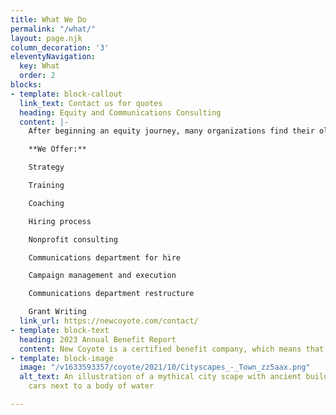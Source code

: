 ```yaml
---
title: What We Do
permalink: "/what/"
layout: page.njk
column_decoration: '3'
eleventyNavigation:
  key: What
  order: 2
blocks:
- template: block-callout
  link_text: Contact us for quotes
  heading: Equity and Communications Consulting
  content: |-
    After beginning an equity journey, many organizations find their old messaging doesn't line up with their current vision. New Coyote is the firm to help you bridge that gap.

    **We Offer:**

    Strategy

    Training

    Coaching

    Hiring process

    Nonprofit consulting

    Communications department for hire

    Campaign management and execution

    Communications department restructure

    Grant Writing
  link_url: https://newcoyote.com/contact/
- template: block-text
  heading: 2023 Annual Benefit Report
  content: New Coyote is a certified benefit company, which means that we believe in the 3 P’s practice of putting People and Planet first because it means more Profit for those who see the wisdom in serving the “greater good.” Check out our Annual Benefit Report (link to 2023 report) to see what we accomplished in 2023 and what we have planned for the future.
- template: block-image
  image: "/v1633593357/coyote/2021/10/Cityscapes_-_Town_zz5aax.png"
  alt_text: An illustration of a mythical city scape with ancient buildings and modern
    cars next to a body of water

---
```

